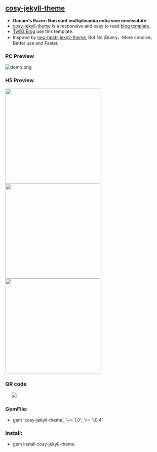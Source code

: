 ## [cosy-jekyll-theme](https://rubygems.org/gems/cosy-jekyll-theme)
- **Occam's Razor: Non sunt multiplicanda entia sine necessitate.**
- [cosy-jekyll-theme](https://rubygems.org/gems/cosy-jekyll-theme) is a responsive and easy to read [blog template](https://jekyllrb.com/docs/themes/
).
- [Tw93 Blog](http://tw93.github.io/) use this template.
- Inspired by [neo-hpstr-jekyll-theme](http://github.com/aron-bordin/neo-hpstr-jekyll-theme), But No jQuery、More concise、Better use and Faster.
   
### PC Preview

  ![demo.png](http://tw93.github.io/images/demo/5.jpg)

### H5 Preview

   <img src="http://tw93.github.io/images/demo/3.jpg" width="300"/><img src="http://tw93.github.io/images/demo/1.jpg" width="300"/><img src="http://tw93.github.io/images/demo/2.jpg" width="300"/>

### QR code

  &nbsp;&nbsp;&nbsp;&nbsp;&nbsp;![](http://tw93.github.io/images/demo/0.png)
  

### GemFile:
- gem 'cosy-jekyll-theme', '~> 1.0', '>= 1.0.4'
  
### Install:
- gem install cosy-jekyll-theme
